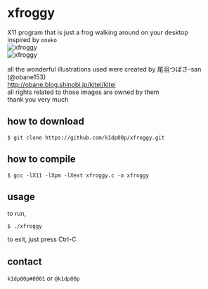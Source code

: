 # xfroggy
X11 program that is just a frog walking around on your desktop  
inspired by `oneko`  
![xfroggy](https://user-images.githubusercontent.com/123702892/230737704-4f04f385-6218-4605-8d92-83fbb5b41142.png)  
![xfroggy](https://user-images.githubusercontent.com/123702892/230739441-7b27037d-50bd-441d-b28d-e624d7b75ea3.gif)

all the wonderful illustrations used were created by 尾羽つばさ-san (@obane153)  
http://obane.blog.shinobi.jp/kitei/kitei  
all rights related to those images are owned by them  
thank you very much

## how to download
```
$ git clone https://github.com/k1dp00p/xfroggy.git
```

## how to compile
```
$ gcc -lX11 -lXpm -lXext xfroggy.c -o xfroggy
```

## usage
to run,
```
$ ./xfroggy
```
to exit, just press Ctrl-C

## contact
`k1dp00p#0001` or `@k1dp00p`
